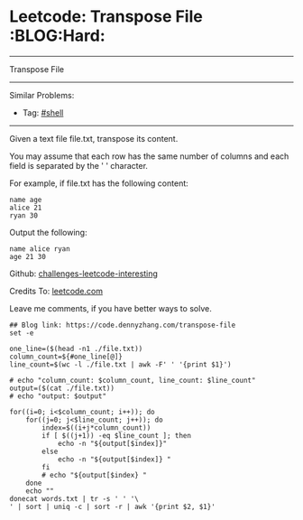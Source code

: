 # Leetcode: Transpose File     :BLOG:Hard:


---

Transpose File  

---

Similar Problems:  
-   Tag: [#shell](https://code.dennyzhang.com/tag/shell)

---

Given a text file file.txt, transpose its content.  

You may assume that each row has the same number of columns and each field is separated by the ' ' character.  

For example, if file.txt has the following content:  

    name age
    alice 21
    ryan 30

Output the following:  

    name alice ryan
    age 21 30

Github: [challenges-leetcode-interesting](https://github.com/DennyZhang/challenges-leetcode-interesting/tree/master/transpose-file)  

Credits To: [leetcode.com](https://leetcode.com/problems/transpose-file/description/)  

Leave me comments, if you have better ways to solve.  

    ## Blog link: https://code.dennyzhang.com/transpose-file
    set -e
    
    one_line=($(head -n1 ./file.txt))
    column_count=${#one_line[@]}
    line_count=$(wc -l ./file.txt | awk -F' ' '{print $1}')
    
    # echo "column_count: $column_count, line_count: $line_count"
    output=($(cat ./file.txt))
    # echo "output: $output"
    
    for((i=0; i<$column_count; i++)); do
        for((j=0; j<$line_count; j++)); do
            index=$((i+j*column_count))
            if [ $((j+1)) -eq $line_count ]; then
                echo -n "${output[$index]}"
            else
                echo -n "${output[$index]} "
            fi
            # echo "${output[$index} "
        done
        echo ""
    donecat words.txt | tr -s ' ' '\
    ' | sort | uniq -c | sort -r | awk '{print $2, $1}'